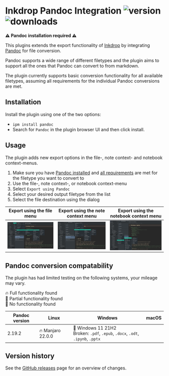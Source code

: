 # Inkdrop Pandoc Integration ![version](https://inkdrop-plugin-badge.vercel.app/api/version/pandoc) ![downloads](https://inkdrop-plugin-badge.vercel.app/api/downloads/pandoc)

**⚠️ Pandoc installation required ⚠️**

This plugins extends the export functionality of [Inkdrop](https://www.inkdrop.app/) by integrating [Pandoc](https://pandoc.org) for file conversion.

Pandoc supports a wide range of different filetypes and the plugin aims to support all the ones that Pandoc can convert to from markdown.

The plugin currently supports basic conversion functionality for all available filetypes, assuming all requirements for the individual Pandoc conversions are met.

## Installation

Install the plugin using one of the two options:

- `ipm install pandoc`
- Search for `Pandoc` in the plugin browser UI and then click install.

## Usage

The plugin adds new export options in the file-, note context- and notebook context-menus.

1. Make sure you have [Pandoc installed](https://pandoc.org/installing.html) and [all requirements](https://pandoc.org/MANUAL.html) are met for the filetype you want to convert to
2. Use the file-, note context-, or notebook context-menu
3. Select `Export using Pandoc`
4. Select your desired output filetype from the list
5. Select the file destination using the dialog

| Export using the file menu                 | Export using the note context menu                   | Export using the notebook context menu                   |
|--------------------------------------------|------------------------------------------------------|----------------------------------------------------------|
| ![File menu export](/docs/images/file.png) | ![Note context export](/docs/images/noteContext.png) | ![Notebook context export](/docs/images/bookContext.png) |

## Pandoc conversion compatability

The plugin has had limited testing on the following systems, your mileage may vary.

🔥 Full functionality found  
🚧 Partial functionality found  
🚨 No functionality found

| Pandoc version | Linux             | Windows                                                                             | macOS |
|----------------|-------------------|-------------------------------------------------------------------------------------|-------|
| 2.19.2         | 🔥 Manjaro 22.0.0 | 🚧 Windows 11 21H2 <br> Broken: `.pdf`, `.epub`, `.docx`, `.odt`, `.ipynb`, `.pptx` |       |

## Version history

See the [GitHub releases](https://github.com/Thereatra/inkdrop-pandoc/releases) page for an overview of changes.
